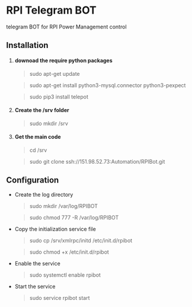 # RPI Telegram BOT
telegram BOT for RPI Power Management control

Installation
--------------------------

1. #### downoad the require python packages

	>sudo apt-get update

	>sudo apt-get install python3-mysql.connector python3-pexpect
	
	>sudo pip3 install telepot


2. #### Create the /srv folder
	
	>sudo mkdir /srv


3. #### Get the main code

	> cd /srv

	> sudo git clone ssh://151.98.52.73:Automation/RPIBot.git


Configuration
--------------------------



- Create the log directory

	>sudo mkdir /var/log/RPIBOT

	>sudo chmod 777 -R /var/log/RPIBOT


- Copy the initialization service file

	>sudo cp /srv/xmlrpc/initd /etc/init.d/rpibot

	>sudo chmod +x /etc/init.d/rpibot


- Enable the service

	>sudo systemctl enable rpibot

- Start the service

	>sudo service rpibot start